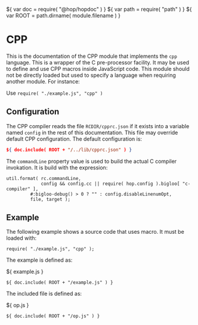 ${ var doc = require( "@hop/hopdoc" ) }
${ var path = require( "path" ) }
${ var ROOT = path.dirname( module.filename ) }

CPP
===

This is the documentation of the CPP module that implements the `cpp`
language. This is a wrapper of the C pre-processor facility. It may be used
to define and use CPP macros inside JavaScript code. This module should
not be directly loaded but used to specify a language when requiring another
module. For instance:

Use `require( "./example.js", "cpp" )`


Configuration
-------------

The CPP compiler reads the file `RCDIR/cpprc.json` if it exists into a
variable named `config` in the rest of this documentation. This file
may override default CPP configuration. The default configuration is:

```json
${ doc.include( ROOT + "/../lib/cpprc.json" ) }
```

The `commandLine` property value is used to build the actual C compiler
invokation. It is build with the expression:

```hopscript
util.format( rc.commandLine,
             config && config.cc || require( hop.config ).bigloo[ "c-compiler" ],
	     #:bigloo-debug() > 0 ? "" : config.disableLinenumOpt,
	     file, target );
```

Example
-------

The following example shows a source code that uses macro. It must
be loaded with:

```hopscript
require( "./example.js", "cpp" );
```

The example is defined as:

${ <span class="label label-info">example.js</span> }

```hopscript
${ doc.include( ROOT + "/example.js" ) }
```

The included file is defined as:

${ <span class="label label-info">op.js</span> }

```hopscript
${ doc.include( ROOT + "/op.js" ) }
```


